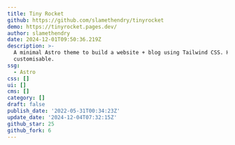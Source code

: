 ```yaml
---
title: Tiny Rocket
github: https://github.com/slamethendry/tinyrocket
demo: https://tinyrocket.pages.dev/
author: slamethendry
date: 2024-12-01T09:50:36.219Z
description: >-
  A minimal Astro theme to build a website + blog using Tailwind CSS. Highly
  customisable.
ssg:
  - Astro
css: []
ui: []
cms: []
category: []
draft: false
publish_date: '2022-05-31T00:34:23Z'
update_date: '2024-12-04T07:32:15Z'
github_star: 25
github_fork: 6
---
```

